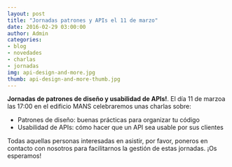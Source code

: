 ```yaml
---
layout: post
title: "Jornadas patrones y APIs el 11 de marzo"
date: 2016-02-29 03:00:00
author: Admin
categories: 
- blog 
- novedades
- charlas
- jornadas
img: api-design-and-more.jpg
thumb: api-design-and-more-thumb.jpg
---
```


<b>Jornadas de patrones de diseño y usabilidad de APIs!</b>.
El día 11 de marzoa las 17:00 en el edificio MANS celebraremos unas charlas sobre:
<ul>
<li>Patrones de diseño: buenas prácticas para organizar tu código</li>
<li>Usabilidad de APIs: cómo hacer que un API sea usable por sus clientes</li>
</ul>
Todas aquellas personas interesadas en asistir, por favor, poneros en contacto con nosotros para facilitarnos la gestión de estas jornadas. ¡Os esperamos!

[hampden]: https://github.com/jekyll/jekyll
